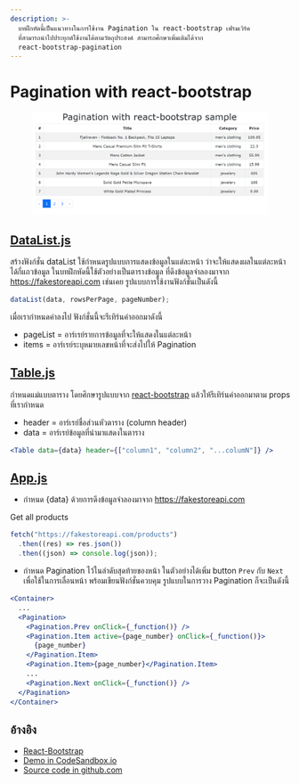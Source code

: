 ```yaml
---
description: >-
  บทฝึกหัดนี้เป็นแนวทางในการใช้งาน Pagination ใน react-bootstrap เฟรมเวิร์ค
  ที่สามารถนำไปประยุกต์ใช้งานได้ตามวัตถุประสงค์ สามารถศึกษาเพิ่มเติมได้จาก
  react-bootstrap-pagination
---
```


# Pagination with react-bootstrap

<figure><img src="https://github.com/Komsan74/react-bootstrap-pagination/raw/main/assets/react-bootstrap-pagination.PNG" alt=""><figcaption></figcaption></figure>

## [DataList.js](https://github.com/Komsan74/react-bootstrap-pagination/blob/main/src/controller/DataList.js)

สร้างฟังก์ชั่น dataList ใช้กำหนดรูปแบบการแสดงข้อมูลในแต่ละหน้า ว่าจะให้แสดงผลในแต่ละหน้าได้กี่แถวข้อมูล ในบทฝึกหัดนี้ใช้ตัวอย่างเป็นตารางข้อมูล ที่ดึงข้อมูลจำลองมาจาก https://fakestoreapi.com เช่นเคย รูปแบบการใช้งานฟังก์ชั่นเป็นดังนี้

```jsx
dataList(data, rowsPerPage, pageNumber);
```

เมื่อเรากำหนดค่าลงไป ฟังก์ชั่นนี้จะรีเทิร์นค่าออกมาดังนี้

* pageList = อาร์เรย์รายการข้อมูลที่จะให้แสดงในแต่ละหน้า
* items = อาร์เรย์ระบุหมายเลขหน้าที่จะส่งไปให้ Pagination

## [Table.js](https://github.com/Komsan74/react-bootstrap-pagination/blob/main/src/component/Table.js)

กำหนดแม่แบบตาราง โดยศึกษารูปแบบจาก [react-bootstrap](https://react-bootstrap.github.io/components/table/) แล้วให้รีเทิร์นค่าออกมาตาม props ที่เรากำหนด

* header = อาร์เรย์ชื่อส่วนหัวตาราง (column header)
* data = อาร์เรย์ข้อมูลที่นำมาแสดงในตาราง

```jsx
<Table data={data} header={["column1", "column2", "...columN"]} />
```

## [App.js](https://github.com/Komsan74/react-bootstrap-pagination/blob/main/src/App.js)

* กำหนด {data} ด้วยการดึงข้อมูลจำลองมาจาก https://fakestoreapi.com

Get all products

```jsx
fetch("https://fakestoreapi.com/products")
  .then((res) => res.json())
  .then((json) => console.log(json));
```

* กำหนด Pagination ไว้ในลำดับสุดท้ายของหน้า ในตัวอย่างได้เพิ่ม button `Prev` กับ `Next` เพื่อใช้ในการเลื่อนหน้า พร้อมเขียนฟังก์ชั่นควบคุม รูปแบบในการวาง Pagination ก็จะเป็นดังนี้

```jsx
<Container>
  ...
  <Pagination>
    <Pagination.Prev onClick={_function()} />
    <Pagination.Item active={page_number} onClick={_function()}>
      {page_number}
    </Pagination.Item>
    <Pagination.Item>{page_number}</Pagination.Item>
    ...
    <Pagination.Next onClick={_function()} />
  </Pagination>
</Container>
```

## อ้างอิง

* [React-Bootstrap](https://react-bootstrap.netlify.app/components/pagination/)
* [Demo in CodeSandbox.io](https://codesandbox.io/s/github/Komsan74/react-bootstrap-pagination)
* [Source code in github.com](https://github.com/Komsan74/react-bootstrap-pagination)
